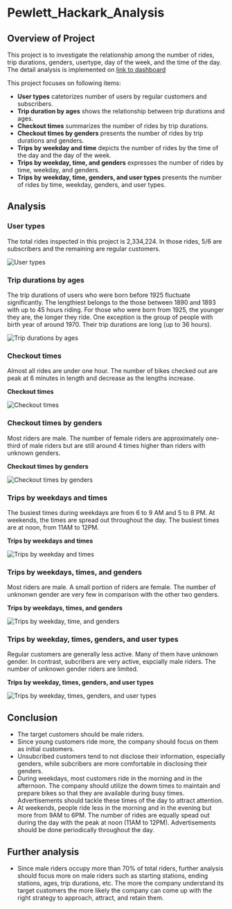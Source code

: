 # Pewlett_Hackark_Analysis

## Overview of Project
This project is to investigate the relationship among the number of rides, trip durations, genders, usertype, day of the week, and the time of the day. The detail analysis is implemented on [link to dashboard](https://public.tableau.com/app/profile/dennis.phan/viz/NYC_Bike_Sharing_16326813013300/Story1?publish=yes)

This project focuses on following items:
 - **User types** catetorizes number of users by regular customers and subscribers. 
 - **Trip duration by ages** shows the relationship between trip durations and ages.
 - **Checkout times** summarizes the number of rides by trip durations. 
 - **Checkout times by genders** presents the number of rides by trip durations and genders. 
 - **Trips by weekday and time** depicts the number of rides by the time of the day and the day of the week. 
 - **Trips by weekday, time, and genders** expresses the number of rides by time, weekday, and genders. 
 - **Trips by weekday, time, genders, and user types** presents the number of rides by time, weekday, genders, and user types. 

## Analysis

### User types
The total rides inspected in this project is 2,334,224. In those rides, 5/6 are subscribers and the remaining are regular customers. 

![User types](Images/06_User_types.png)

### Trip durations by ages
The trip durations of users who were born before 1925 fluctuate significantly. The lengthiest belongs to the those between 1890 and 1893 with up to 45 hours riding. For those who were born from 1925, the younger they are, the longer they ride. One exception is the group of people with birth year of around 1970. Their trip durations are long (up to 36 hours). 

![Trip durations by ages](Images/07_Tripduration_Ages.png)

### Checkout times
Almost all rides are under one hour. The number of bikes checked out are peak at 6 minutes in length and decrease as the lengths increase.

**Checkout times**

![Checkout times](Images/01_Checkout_times.png)

### Checkout times by genders
Most riders are male. The number of female riders are approximately one-third of male riders but are still around 4 times higher than riders with unknown genders. 

**Checkout times by genders**

![Checkout times by genders](Images/02_Checkout_Genders.png)

### Trips by weekdays and times
The busiest times during weekdays are from 6 to 9 AM and 5 to 8 PM. At weekends, the times are spread out throughout the day. The busiest times are at noon, from 11AM to 12PM. 

**Trips by weekdays and times**

![Trips by weekday and times](Images/03_Trips_by_times.png)

### Trips by weekdays, times, and genders
Most riders are male. A small portion of riders are female. The number of unknonwn gender are very few in comparison with the other two genders.

**Trips by weekdays, times, and genders**

![Trips by weekday, time, and genders](Images/04_Trips_Genders.png)


### Trips by weekday, times, genders, and user types
Regular customers are generally less active. Many of them have unknown gender. In contrast, subcribers are very active, espcially male riders. The number of unknown gender riders are limited. 

**Trips by weekday, times, genders, and user types**

![Trips by weekday, times, genders, and user types](Images/05_Trips_Usertypes_Genders.png)

## Conclusion
 - The target customers should be male riders. 
 - Since young customers ride more, the company should focus on them as initial customers. 
 - Unsubcribed customers tend to not disclose their information, especially genders, while subcribers are more comfortable in disclosing their genders. 
 - During weekdays, most customers ride in the morning and in the afternoon. The company should utilize the dowm times to maintain and prepare bikes so that they are available during busy times. Advertisements should tackle these times of the day to attract attention.
 - At weekends, people ride less in the morning and in the evening but more from 9AM to 6PM. The number of rides are equally spead out during the day with the peak at noon (11AM to 12PM). Advertisements should be done periodically throughout the day. 

## Further analysis
 - Since male riders occupy more than 70% of total riders, further analysis should focus more on male riders such as starting stations, ending stations, ages, trip durations, etc. The more the company understand its target customers the more likely the company can come up with the right strategy to approach, attract, and retain them. 
